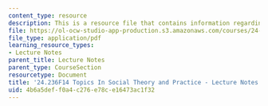```yaml
---
content_type: resource
description: This is a resource file that contains information regarding session 2.
file: https://ol-ocw-studio-app-production.s3.amazonaws.com/courses/24-236-topics-in-social-theory-and-practice-race-and-racism-fall-2014/4b6a5deff0a4c276e78ce16473ac1f32_MIT24_236F14_Sess2.pdf
file_type: application/pdf
learning_resource_types:
- Lecture Notes
parent_title: Lecture Notes
parent_type: CourseSection
resourcetype: Document
title: '24.236F14 Topics In Social Theory and Practice - Lecture Notes: Slice of History'
uid: 4b6a5def-f0a4-c276-e78c-e16473ac1f32
---
```

